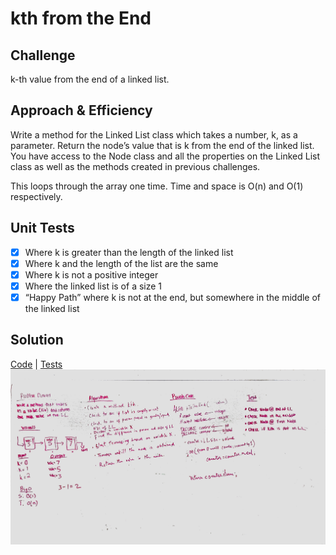# kth from the End

## Challenge
k-th value from the end of a linked list.

## Approach & Efficiency
Write a method for the Linked List class which takes a number, k, as a parameter. Return the node’s value that is k from 
the end of the linked list. You have access to the Node class and all the properties on the Linked List class as well as 
the methods created in previous challenges. 

This loops through the array one time. Time and space is O(n) and O(1) respectively.

## Unit Tests
- [x] Where k is greater than the length of the linked list
- [x] Where k and the length of the list are the same
- [x] Where k is not a positive integer
- [x] Where the linked list is of a size 1
- [x] “Happy Path” where k is not at the end, but somewhere in the middle of the linked list

## Solution
[Code](../src/main/java/kthFromTheEnd/LinkedList.java) | [Tests](../src/test/java/kthFromTheEnd/LinkedList.java)
![White Board to kth from the end problem](../assets/kthFromTheEnd.jpg)